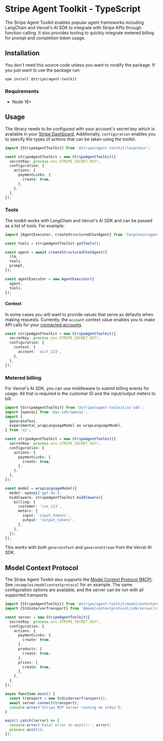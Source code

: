 # Stripe Agent Toolkit - TypeScript

The Stripe Agent Toolkit enables popular agent frameworks including LangChain and Vercel's AI SDK to integrate with Stripe APIs through function calling. It also provides tooling to quickly integrate metered billing for prompt and completion token usage.

## Installation

You don't need this source code unless you want to modify the package. If you just
want to use the package run:

```
npm install @stripe/agent-toolkit
```

### Requirements

- Node 18+

## Usage

The library needs to be configured with your account's secret key which is available in your [Stripe Dashboard][api-keys]. Additionally, `configuration` enables you to specify the types of actions that can be taken using the toolkit.

```typescript
import {StripeAgentToolkit} from '@stripe/agent-toolkit/langchain';

const stripeAgentToolkit = new StripeAgentToolkit({
  secretKey: process.env.STRIPE_SECRET_KEY!,
  configuration: {
    actions: {
      paymentLinks: {
        create: true,
      },
    },
  },
});
```

### Tools

The toolkit works with LangChain and Vercel's AI SDK and can be passed as a list of tools. For example:

```typescript
import {AgentExecutor, createStructuredChatAgent} from 'langchain/agents';

const tools = stripeAgentToolkit.getTools();

const agent = await createStructuredChatAgent({
  llm,
  tools,
  prompt,
});

const agentExecutor = new AgentExecutor({
  agent,
  tools,
});
```

#### Context

In some cases you will want to provide values that serve as defaults when making requests. Currently, the `account` context value enables you to make API calls for your [connected accounts](https://docs.stripe.com/connect/authentication).

```typescript
const stripeAgentToolkit = new StripeAgentToolkit({
  secretKey: process.env.STRIPE_SECRET_KEY!,
  configuration: {
    context: {
      account: 'acct_123',
    },
  },
});
```

### Metered billing

For Vercel's AI SDK, you can use middleware to submit billing events for usage. All that is required is the customer ID and the input/output meters to bill.

```typescript
import {StripeAgentToolkit} from '@stripe/agent-toolkit/ai-sdk';
import {openai} from '@ai-sdk/openai';
import {
  generateText,
  experimental_wrapLanguageModel as wrapLanguageModel,
} from 'ai';

const stripeAgentToolkit = new StripeAgentToolkit({
  secretKey: process.env.STRIPE_SECRET_KEY!,
  configuration: {
    actions: {
      paymentLinks: {
        create: true,
      },
    },
  },
});

const model = wrapLanguageModel({
  model: openai('gpt-4o'),
  middleware: stripeAgentToolkit.middleware({
    billing: {
      customer: 'cus_123',
      meters: {
        input: 'input_tokens',
        output: 'output_tokens',
      },
    },
  }),
});
```

This works with both `generateText` and `generateStream` from the Vercel AI SDK.

## Model Context Protocol

The Stripe Agent Toolkit also supports the [Model Context Protocol (MCP)](https://modelcontextprotocol.com/). See `/examples/modelcontextprotocol` for an example. The same configuration options are available, and the server can be run with all supported transports.

```typescript
import {StripeAgentToolkit} from '@stripe/agent-toolkit/modelcontextprotocol';
import {StdioServerTransport} from '@modelcontextprotocol/sdk/server/stdio.js';

const server = new StripeAgentToolkit({
  secretKey: process.env.STRIPE_SECRET_KEY!,
  configuration: {
    actions: {
      paymentLinks: {
        create: true,
      },
      products: {
        create: true,
      },
      prices: {
        create: true,
      },
    },
  },
});

async function main() {
  const transport = new StdioServerTransport();
  await server.connect(transport);
  console.error('Stripe MCP Server running on stdio');
}

main().catch((error) => {
  console.error('Fatal error in main():', error);
  process.exit(1);
});
```

[node-sdk]: https://github.com/stripe/stripe-node
[api-keys]: https://dashboard.stripe.com/account/apikeys
